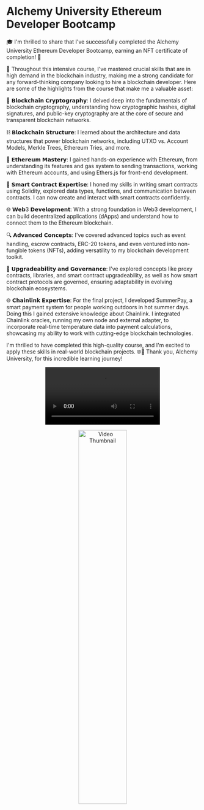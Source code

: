 # Alchemy University Ethereum Developer Bootcamp

🎓 I'm thrilled to share that I've successfully completed the Alchemy University Ethereum Developer Bootcamp, earning an NFT certificate of completion! 🌟

🔐 Throughout this intensive course, I've mastered crucial skills that are in high demand in the blockchain industry, making me a strong candidate for any forward-thinking company looking to hire a blockchain developer. Here are some of the highlights from the course that make me a valuable asset:

🔗 𝗕𝗹𝗼𝗰𝗸𝗰𝗵𝗮𝗶𝗻 𝗖𝗿𝘆𝗽𝘁𝗼𝗴𝗿𝗮𝗽𝗵𝘆: I delved deep into the fundamentals of blockchain cryptography, understanding how cryptographic hashes, digital signatures, and public-key cryptography are at the core of secure and transparent blockchain networks.

⛓️ 𝗕𝗹𝗼𝗰𝗸𝗰𝗵𝗮𝗶𝗻 𝗦𝘁𝗿𝘂𝗰𝘁𝘂𝗿𝗲: I learned about the architecture and data structures that power blockchain networks, including UTXO vs. Account Models, Merkle Trees, Ethereum Tries, and more.

💼 𝗘𝘁𝗵𝗲𝗿𝗲𝘂𝗺 𝗠𝗮𝘀𝘁𝗲𝗿𝘆: I gained hands-on experience with Ethereum, from understanding its features and gas system to sending transactions, working with Ethereum accounts, and using Ethers.js for front-end development.

🤖 𝗦𝗺𝗮𝗿𝘁 𝗖𝗼𝗻𝘁𝗿𝗮𝗰𝘁 𝗘𝘅𝗽𝗲𝗿𝘁𝗶𝘀𝗲: I honed my skills in writing smart contracts using Solidity, explored data types, functions, and communication between contracts. I can now create and interact with smart contracts confidently.

🌐 𝗪𝗲𝗯3 𝗗𝗲𝘃𝗲𝗹𝗼𝗽𝗺𝗲𝗻𝘁: With a strong foundation in Web3 development, I can build decentralized applications (dApps) and understand how to connect them to the Ethereum blockchain.

🔍 𝗔𝗱𝘃𝗮𝗻𝗰𝗲𝗱 𝗖𝗼𝗻𝗰𝗲𝗽𝘁𝘀: I've covered advanced topics such as event handling, escrow contracts, ERC-20 tokens, and even ventured into non-fungible tokens (NFTs), adding versatility to my blockchain development toolkit.

🔄 𝗨𝗽𝗴𝗿𝗮𝗱𝗲𝗮𝗯𝗶𝗹𝗶𝘁𝘆 𝗮𝗻𝗱 𝗚𝗼𝘃𝗲𝗿𝗻𝗮𝗻𝗰𝗲: I've explored concepts like proxy contracts, libraries, and smart contract upgradeability, as well as how smart contract protocols are governed, ensuring adaptability in evolving blockchain ecosystems.

🌐 𝗖𝗵𝗮𝗶𝗻𝗹𝗶𝗻𝗸 𝗘𝘅𝗽𝗲𝗿𝘁𝗶𝘀𝗲: For the final project, I developed SummerPay, a smart payment system for people working outdoors in hot summer days. Doing this I gained extensive knowledge about Chainlink. I integrated Chainlink oracles, running my own node and external adapter, to incorporate real-time temperature data into payment calculations, showcasing my ability to work with cutting-edge blockchain technologies.

I'm thrilled to have completed this high-quality course, and I'm excited to apply these skills in real-world blockchain projects. 🌐💼 Thank you, Alchemy University, for this incredible learning journey!


<p align="center">
  <video src="https://github.com/arynyestos/AUEthDevBootcamp/assets/33223441/5a98d0ab-7800-4201-a2b1-46e25bf6772b">
</p>
    
<p align="center">
  <a href="https://github.com/arynyestos/AUEthDevBootcamp/assets/33223441/5a98d0ab-7800-4201-a2b1-46e25bf6772b">
    <img src="https://github.com/arynyestos/AUEthDevBootcamp/assets/33223441/5a98d0ab-7800-4201-a2b1-46e25bf6772b" alt="Video Thumbnail" width="50%" height="auto">
  </a>
</p>




